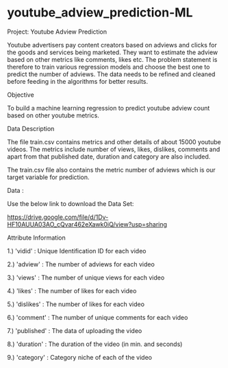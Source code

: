 # youtube_adview_prediction-ML


Project: Youtube
Adview Prediction

Youtube advertisers pay content creators based on adviews and clicks for the
goods and services being marketed. They want to estimate the adview based
on other metrics like comments, likes etc. The problem statement is therefore
to train various regression models and choose the best one to predict the
number of adviews. The data needs to be refined and cleaned before feeding
in the algorithms for better results.



Objective

To build a machine learning regression to predict youtube adview count based
on other youtube metrics.




Data Description

The file train.csv contains metrics and other details of about 15000 youtube
videos. The metrics include number of views, likes, dislikes, comments and
apart from that published date, duration and category are also included.

The train.csv file also contains the metric number of adviews which is our
target variable for prediction.



Data :

Use the below link to download the Data Set:

https://drive.google.com/file/d/1Dv-HF10AUUA03AO_cQvar462eXawk0iQ/view?usp=sharing




Attribute Information

1.) 'vidid' : Unique Identification ID for each video

2.) 'adview' : The number of adviews for each video

3.) 'views' : The number of unique views for each video

4.) 'likes' : The number of likes for each video

5.) 'dislikes' : The number of likes for each video

6.) 'comment' : The number of unique comments for each video

7.) 'published' : The data of uploading the video

8.) 'duration' : The duration of the video (in min. and seconds)

9.) 'category' : Category niche of each of the video

